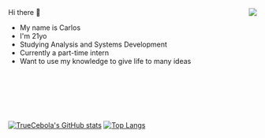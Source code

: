 <img align="right" src="https://www.meme-arsenal.com/memes/3f617652c8b3fdb21bcefc67020cb45c.jpg">
Hi there 👋

- My name is Carlos
- I'm 21yo
- Studying Analysis and Systems Development
- Currently a part-time intern
- Want to use my knowledge to give life to many ideas

<br/><br/><br/><br/><br/>

[![TrueCebola's GitHub stats](https://github-readme-stats-n3ya-git-main-truecebola.vercel.app/api?username=TrueCebola&count_private=true&theme=github_dark&show_icons=true&hide_border=true)](https://github.com/TrueCebola/git-private-stats)
[![Top Langs](https://github-readme-stats-n3ya-git-main-truecebola.vercel.app/api/top-langs/?username=TrueCebola&langs_count=8&layout=compact&theme=github_dark&show_icons=true&hide_border=true&hide=shell,hack,c)](https://github.com/TrueCebola/git-private-stats)
